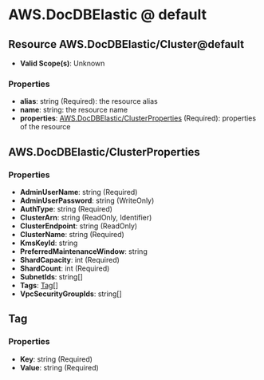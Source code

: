 # AWS.DocDBElastic @ default

## Resource AWS.DocDBElastic/Cluster@default
* **Valid Scope(s)**: Unknown
### Properties
* **alias**: string (Required): the resource alias
* **name**: string: the resource name
* **properties**: [AWS.DocDBElastic/ClusterProperties](#awsdocdbelasticclusterproperties) (Required): properties of the resource

## AWS.DocDBElastic/ClusterProperties
### Properties
* **AdminUserName**: string (Required)
* **AdminUserPassword**: string (WriteOnly)
* **AuthType**: string (Required)
* **ClusterArn**: string (ReadOnly, Identifier)
* **ClusterEndpoint**: string (ReadOnly)
* **ClusterName**: string (Required)
* **KmsKeyId**: string
* **PreferredMaintenanceWindow**: string
* **ShardCapacity**: int (Required)
* **ShardCount**: int (Required)
* **SubnetIds**: string[]
* **Tags**: [Tag](#tag)[]
* **VpcSecurityGroupIds**: string[]

## Tag
### Properties
* **Key**: string (Required)
* **Value**: string (Required)

